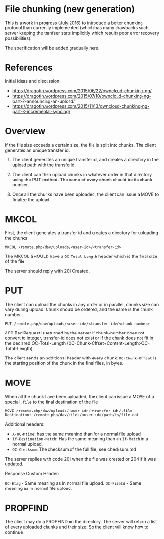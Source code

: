 File chunking (new generation)
====

This is a work in progress (July 2016) to introduce a better chunking protocol than currently implemented
(which has many drawbacks such server keeping the tranfser state implicitly which results poor error recovery possibilities).

The specification will be added gradually here.


References
==========

Initial ideas and discussion:

 * https://dragotin.wordpress.com/2015/06/22/owncloud-chunking-ng/
 * https://dragotin.wordpress.com/2015/07/10/owncloud-chunking-ng-part-2-announcing-an-upload/
 * https://dragotin.wordpress.com/2015/11/13/owncloud-chunking-ng-part-3-incremental-syncing/

Overview
========

If the file size exceeds a certain size, the file is split into chunks.
The client generates an unique transfer id.

1. The client generates an unique transfer id, and creates a directory in the upload
path with the transferId.

2. The client can then upload chunks in whatever order in that directory
using the PUT method. The name of every chunk should be its chunk number.

3. Once all the chunks have been uploaded, the client can issue a MOVE
to finalize the upload.


MKCOL
=====

First, the client generates a transfer id and creates a directory for uploading the chunks

   `MKCOL /remote.php/dav/uploads/<user-id>/<transfer-id>`

The MKCOL SHOULD have a `OC-Total-Length` header which is the final size of the file

The server should reply with 201 Created.

PUT
===

The client can upload the chunks in any order or in parallel, chunks size can vary
during upload. Chunk should be ordered, and the name is the chunk number

   `PUT /remote.php/dav/uploads/<user-id>/<transfer-id>/<chunk-number>`

400 Bad Request is returned by the server if chunk-number does not convert to integer, transfer-id does not exist or if the chunk does not fit in the declared OC-Total-Length (OC-Chunk-Offset+Content-Length>OC-Total-Length).

The client sends an additional header with every chunk: `OC-Chunk-Offset` is the
starting position of the chunk in the final files, in bytes.

MOVE
====

When all the chunk have been uploaded, the client can issue a MOVE of a special
`.file` to the final destination of the file

  `MOVE /remote.php/dav/uploads/<user-id>/<transfer-id>/.file`
  `Destination: /remote.php/dav/files/<user-id>/path/to/file.dat`

Additional headers:

* `X-OC-Mtime`: has the same meaning than for a normal file upload
* `If-Destination-Match`: Has the same meaning than an `If-Match` in a normal upload.
* `OC-Checksum`: The checksum of the full file, see checksum.md

The server replies with code 201 when the file was created or 204 if it was updated.

Response Custom Header:

`OC-Etag` - Same meaning as in normal file upload.
`OC-FileId` - Same meaning as in normal file upload.

PROPFIND
========

The client may do a PROPFIND on the directory. The server will return a list
of every uploaded chunks and their size. So the client will know how to continue.


